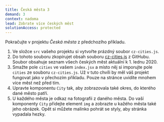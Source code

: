 ```yaml
---
title: Česká města 3
demand: 3
context: nadoma
lead: Zobrate více českých měst
solutionAccess: protected
---
```


Pokračujte v projektu _Česká města_ z předchozího příkladu.

1. Ve složce `src` vašeho projektu si vytvořte prázdný soubor `cz-cities.js`.
1. Do tohoto souboru zkopírujet obsah souboru [cz-cities.js](https://github.com/Czechitas-podklady-WEB/cviceni-cz-cities/blob/main/cz-cities.js) z GitHubu. Soubor obsahuje seznam všech českých měst aktuální k 1. lednu 2020.
1. Smažte pole `cities` ve vašem `index.jsx` a místo něj si imporujte pole `cities` ze souboru `cz-cities.js`. Už v tuto chvíli by měl váš projekt fungovat jako v přechozím příkladu. Pouze na stránce uvidíte mnohem více měst než před tím.
1. Upravte komponentu `City` tak, aby zobrazovala také okres, do kterého dané město patří.
1. U každého města je odkaz na fotografii z daného města. Do vaší komponenty `City` přidejte element `img` a zobrazte u kažého města také jeho obrázek. Opět si můžete malinko pohrát se styly, aby stránka vypadala hezky.
